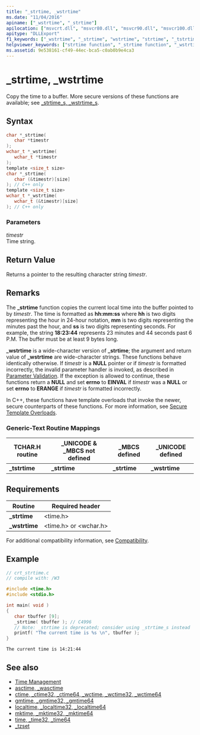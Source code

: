 ```yaml
---
title: "_strtime, _wstrtime"
ms.date: "11/04/2016"
apiname: ["_wstrtime", "_strtime"]
apilocation: ["msvcrt.dll", "msvcr80.dll", "msvcr90.dll", "msvcr100.dll", "msvcr100_clr0400.dll", "msvcr110.dll", "msvcr110_clr0400.dll", "msvcr120.dll", "msvcr120_clr0400.dll", "ucrtbase.dll", "api-ms-win-crt-time-l1-1-0.dll"]
apitype: "DLLExport"
f1_keywords: ["_wstrtime", "_strtime", "wstrtime", "strtime", "_tstrtime"]
helpviewer_keywords: ["strtime function", "_strtime function", "_wstrtime function", "copying time to buffers", "wstrtime function", "tstrtime function", "_tstrtime function", "time, copying"]
ms.assetid: 9e538161-cf49-44ec-bca5-c0ab0b9e4ca3
---
```

# _strtime, _wstrtime

Copy the time to a buffer. More secure versions of these functions are available; see [_strtime_s, _wstrtime_s](strtime-s-wstrtime-s.md).

## Syntax

```C
char *_strtime(
   char *timestr
);
wchar_t *_wstrtime(
   wchar_t *timestr
);
template <size_t size>
char *_strtime(
   char (&timestr)[size]
); // C++ only
template <size_t size>
wchar_t *_wstrtime(
   wchar_t (&timestr)[size]
); // C++ only
```

### Parameters

*timestr*<br/>
Time string.

## Return Value

Returns a pointer to the resulting character string *timestr*.

## Remarks

The **_strtime** function copies the current local time into the buffer pointed to by *timestr*. The time is formatted as **hh:mm:ss** where **hh** is two digits representing the hour in 24-hour notation, **mm** is two digits representing the minutes past the hour, and **ss** is two digits representing seconds. For example, the string **18:23:44** represents 23 minutes and 44 seconds past 6 P.M. The buffer must be at least 9 bytes long.

**_wstrtime** is a wide-character version of **_strtime**; the argument and return value of **_wstrtime** are wide-character strings. These functions behave identically otherwise. If *timestr* is a **NULL** pointer or if *timestr* is formatted incorrectly, the invalid parameter handler is invoked, as described in [Parameter Validation](../../c-runtime-library/parameter-validation.md). If the exception is allowed to continue, these functions return a **NULL** and set **errno** to **EINVAL** if *timestr* was a **NULL** or set **errno** to **ERANGE** if *timestr* is formatted incorrectly.

In C++, these functions have template overloads that invoke the newer, secure counterparts of these functions. For more information, see [Secure Template Overloads](../../c-runtime-library/secure-template-overloads.md).

### Generic-Text Routine Mappings

|TCHAR.H routine|_UNICODE & _MBCS not defined|_MBCS defined|_UNICODE defined|
|---------------------|------------------------------------|--------------------|-----------------------|
|**_tstrtime**|**_strtime**|**_strtime**|**_wstrtime**|

## Requirements

|Routine|Required header|
|-------------|---------------------|
|**_strtime**|\<time.h>|
|**_wstrtime**|\<time.h> or \<wchar.h>|

For additional compatibility information, see [Compatibility](../../c-runtime-library/compatibility.md).

## Example

```C
// crt_strtime.c
// compile with: /W3

#include <time.h>
#include <stdio.h>

int main( void )
{
   char tbuffer [9];
   _strtime( tbuffer ); // C4996
   // Note: _strtime is deprecated; consider using _strtime_s instead
   printf( "The current time is %s \n", tbuffer );
}
```

```Output
The current time is 14:21:44
```

## See also

- [Time Management](../../c-runtime-library/time-management.md)
- [asctime, _wasctime](asctime-wasctime.md)
- [ctime, _ctime32, _ctime64, _wctime, _wctime32, _wctime64](ctime-ctime32-ctime64-wctime-wctime32-wctime64.md)
- [gmtime, _gmtime32, _gmtime64](gmtime-gmtime32-gmtime64.md)
- [localtime, _localtime32, _localtime64](localtime-localtime32-localtime64.md)
- [mktime, _mktime32, _mktime64](mktime-mktime32-mktime64.md)
- [time, _time32, _time64](time-time32-time64.md)
- [_tzset](tzset.md)
